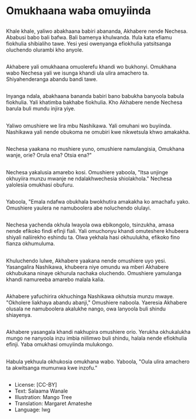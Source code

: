 # Omukhaana waba omuyiinda

##
Khale khale, yaliwo abakhaana babiri
abananda, Akhabere nende Nechesa. Ababusi
babo bali bafwa. Bali bamenya khulwanda.
Ifula kata efiamu fiokhulia shibialiho tawe.
Yesi yesi owenyanga efiokhulia yatsitsanga
oluchendo olurambi kho anyole.

##
Akhabere yali omukhaana
omuolerefu khandi wo
bukhonyi.
Omukhana wabo Nechesa yali
we isunga khandi ula ulira
amachero ta.
Shiyahenderanga abandu bandi
tawe.

##
Inyanga ndala, abakhaana
bananda babiri bano babukha
banyoola babula fiokhulia.
Yali khatimba bakhabe fiokhulia.
Kho Akhabere nende Nechesa
barula buli mundu injira yiye.

##
Yaliwo omushiere we lira mbu
Nashikawa. Yali omuhani wo
buyiinda.
Nashikawa yali nende obukoma
ne omubiri kwe nikwetsula
khwo amakakha.

##
Nechesa yaakana no mushiere
yuno, omushiere namulangisia,
Omukhana wanje, orie? Orula
ena? Otsia ena?"

##
Nechesa yakalusia amarebo
kosi.
Omushiere yaboola, "Itsa
unjinge okhuyiira munzu
mwanje ne ndalakhwechesia
shiolakhola."
Nechesa yalolesia omukhasi
obufuru.

##
Yaboola, "Emala ndafwa
obukhala bwokhutira amakakha
ko amachafu yako.
Omushiere yaulera ne
namuboolera abe noluchendo
olulayi.

##
Nechesa yachenda okhula
lwayola owa ebikongolo,
tsinzukha, amasa nende efikoko
findi efinji fiali.
Yali omuchonyu khandi
omuteshere khubeera shiyali
naliirekho eshindu ta. Olwa
yekhala hasi okhuulukha,
efikoko fino fianza
okhumuluma.

##
Khuluchendo lulwe, Akhabere
yaakana nende omushiere uyo
yesi.
Yasangalira Nashikawa,
khubeera niye omundu wa
mberi Akhabere okhubukana
ninaye okhurula nachaka
oluchendo.
Omushiere yamulanga khandi
namureeba amarebo malala
kalia.

##
Akhabere yafuchirira
okhuchinga Nashikawa okhutsia
munzu mwaye.
"Okholere liakhaya abandu
abanji," Omushiere naboola.
Yaeresia Akhabere olusala ne
namuboolera akalukhe nango,
owa lanyoola buli shindu
shiayenya.

##
Akhabere yasangala khandi
nakhupira omushiere orio.
Yerukha okhukalukha mungo ne
nanyoola inzu imbia niilimwo
buli shindu, halala nende
efiokhulia efinji.
Yaba omukhasi omuyiinda
mulukongo.

##
Habula yekhuula okhukosia
omukhana wabo.
Yaboola, "Oula ulira amachero
ta akwitsanga mumunwa kwe
inzofu."

##
* License: [CC-BY]
* Text: Salaama Wanale
* Illustration: Mango Tree
* Translation: Margaret Amateshe
* Language: lwg
